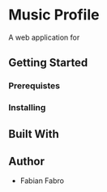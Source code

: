 # Music Profile

A web application for 

## Getting Started

### Prerequistes

### Installing

## Built With

## Author
- Fabian Fabro